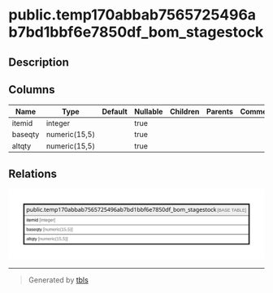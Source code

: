 # public.temp170abbab7565725496ab7bd1bbf6e7850df_bom_stagestock

## Description

## Columns

| Name | Type | Default | Nullable | Children | Parents | Comment |
| ---- | ---- | ------- | -------- | -------- | ------- | ------- |
| itemid | integer |  | true |  |  |  |
| baseqty | numeric(15,5) |  | true |  |  |  |
| altqty | numeric(15,5) |  | true |  |  |  |

## Relations

![er](public.temp170abbab7565725496ab7bd1bbf6e7850df_bom_stagestock.svg)

---

> Generated by [tbls](https://github.com/k1LoW/tbls)
